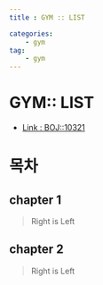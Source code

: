 ```yaml
---
title : GYM :: LIST

categories:
    - gym
tag:
    - gym
---
```

# GYM:: LIST
- [Link : BOJ::10321](x)

# 목차

## chapter 1

> Right is Left

## chapter 2

> Right is Left
